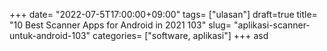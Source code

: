 +++
date= "2022-07-5T17:00:00+09:00"
tags= ["ulasan"]
draft=true
title= "10 Best Scanner Apps for Android in 2021        103"
slug= "aplikasi-scanner-untuk-android-103"
categories= ["software, aplikasi"]
+++
asd
